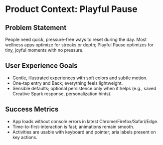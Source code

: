# Product Context: Playful Pause

## Problem Statement
People need quick, pressure-free ways to reset during the day. Most wellness apps optimize for streaks or depth; Playful Pause optimizes for tiny, joyful moments with no pressure.

## User Experience Goals
- Gentle, illustrated experiences with soft colors and subtle motion.
- One-tap entry and Back; everything feels lightweight.
- Sensible defaults; optional persistence only when it helps (e.g., saved Creative Spark response, personalization hints).

## Success Metrics
- App loads without console errors in latest Chrome/Firefox/Safari/Edge.
- Time-to-first-interaction is fast; animations remain smooth.
- Activities are usable with keyboard and pointer; aria labels present on key actions.


